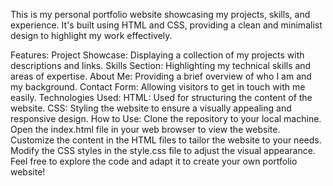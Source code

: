 This is my personal portfolio website showcasing my projects, skills, and experience. It's built using HTML and CSS, providing a clean and minimalist design to highlight my work effectively.

Features:
Project Showcase: Displaying a collection of my projects with descriptions and links.
Skills Section: Highlighting my technical skills and areas of expertise.
About Me: Providing a brief overview of who I am and my background.
Contact Form: Allowing visitors to get in touch with me easily.
Technologies Used:
HTML: Used for structuring the content of the website.
CSS: Styling the website to ensure a visually appealing and responsive design.
How to Use:
Clone the repository to your local machine.
Open the index.html file in your web browser to view the website.
Customize the content in the HTML files to tailor the website to your needs.
Modify the CSS styles in the style.css file to adjust the visual appearance.
Feel free to explore the code and adapt it to create your own portfolio website!
